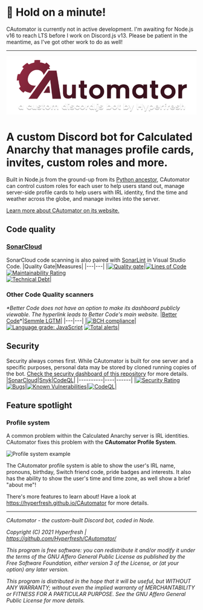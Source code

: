 # 🛑 Hold on a minute!
CAutomator is currently not in active development. I'm awaiting for Node.js v16 to reach LTS before I work on Discord.js v13. Please be patient in the meantime, as I've got other work to do as well!

-----

![CAutomator logo](./resources/logo.png)
# A custom Discord bot for Calculated Anarchy that manages profile cards, invites, custom roles and more.
Built in Node.js from the ground-up from its [Python ancestor](https://github.com/hyperfresh/CAutomator-Legacy), CAutomator can control custom roles for each user to help users stand out, manage server-side profile cards to help users with IRL identity, find the time and weather across the globe, and manage invites into the server.

[Learn more about CAutomator on its website.](https://hyperfresh.github.io/CAutomator)



## Code quality
### [SonarCloud](https://sonarcloud.io/dashboard?id=Hyperfresh_CAutomator)
SonarCloud code scanning is also paired with [SonarLint](https://sonarlint.org) in Visual Studio Code.
|Quality Gate|Measures|
|---|---|
|[![Quality gate](https://sonarcloud.io/api/project_badges/quality_gate?project=Hyperfresh_CAutomator)](https://sonarcloud.io/dashboard?id=Hyperfresh_CAutomator)|[![Lines of Code](https://sonarcloud.io/api/project_badges/measure?project=Hyperfresh_CAutomator&metric=ncloc)](https://sonarcloud.io/dashboard?id=Hyperfresh_CAutomator)<br>[![Maintainability Rating](https://sonarcloud.io/api/project_badges/measure?project=Hyperfresh_CAutomator&metric=sqale_rating)](https://sonarcloud.io/dashboard?id=Hyperfresh_CAutomator)<br>[![Technical Debt](https://sonarcloud.io/api/project_badges/measure?project=Hyperfresh_CAutomator&metric=sqale_index)](https://sonarcloud.io/dashboard?id=Hyperfresh_CAutomator)|

### Other Code Quality scanners
*\*Better Code does not have an option to make its dashboard publicly viewable. The hyperlink leads to Better Code's main website.*
|[Better Code](https://bettercodehub.com/)\*|[Semmle LGTM](https://lgtm.com/projects/g/Hyperfresh/CAutomator/)|
|---|---|
|[![BCH compliance](https://bettercodehub.com/edge/badge/Hyperfresh/CAutomator?branch=master)](https://bettercodehub.com/)|[![Language grade: JavaScript](https://img.shields.io/lgtm/grade/javascript/g/Hyperfresh/CAutomator.svg?logo=lgtm&logoWidth=18)](https://lgtm.com/projects/g/Hyperfresh/CAutomator/context:javascript) [![Total alerts](https://img.shields.io/lgtm/alerts/g/Hyperfresh/CAutomator.svg?logo=lgtm&logoWidth=18)](https://lgtm.com/projects/g/Hyperfresh/CAutomator/alerts/)|

## Security
Security always comes first. While CAutomator is built for one server and a specific purposes, personal data may be stored by cloned running copies of the bot. [Check the security dashboard of this repository](https://github.com/Hyperfresh/CAutomator/security) for more details.
|[SonarCloud](https://sonarcloud.io/dashboard?id=Hyperfresh_CAutomator)|[Snyk](https://snyk.io/test/github/Hyperfresh/CAutomator)|[CodeQL](https://github.com/Hyperfresh/CAutomator/actions/workflows/codeql-analysis.yml)|
|----------|----|------|
|[![Security Rating](https://sonarcloud.io/api/project_badges/measure?project=Hyperfresh_CAutomator&metric=security_rating)](https://sonarcloud.io/dashboard?id=Hyperfresh_CAutomator) [![Bugs](https://sonarcloud.io/api/project_badges/measure?project=Hyperfresh_CAutomator&metric=bugs)](https://sonarcloud.io/dashboard?id=Hyperfresh_CAutomator)|[![Known Vulnerabilities](https://snyk.io/test/github/Hyperfresh/CAutomator/badge.svg)](https://snyk.io/test/github/Hyperfresh/CAutomator)|[![CodeQL](https://github.com/Hyperfresh/CAutomator/actions/workflows/codeql-analysis.yml/badge.svg)](https://github.com/Hyperfresh/CAutomator/actions/workflows/codeql-analysis.yml)|



## Feature spotlight
### Profile system
A common problem within the Calculated Anarchy server is IRL identities. CAutomator fixes this problem with the **CAutomator Profile System**.

![Profile system example](https://media.discordapp.net/attachments/822673098637574184/823117284741611550/unknown.png?width=346&height=585)

The CAutomator profile system is able to show the user's IRL name, pronouns, birthday, Switch friend code, pride badges and interests. It also has the ability to show the user's time and time zone, as well show a brief "about me"!

There's more features to learn about! Have a look at https://hyperfresh.github.io/CAutomator for more details.

---

*CAutomator - the custom-built Discord bot, coded in Node.*

*Copyright (C) 2021 Hyperfresh | https://github.com/Hyperfresh/CAutomator/*

*This program is free software: you can redistribute it and/or modify
it under the terms of the GNU Affero General Public License as published by
the Free Software Foundation, either version 3 of the License, or
(at your option) any later version.*

*This program is distributed in the hope that it will be useful,
but WITHOUT ANY WARRANTY; without even the implied warranty of
MERCHANTABILITY or FITNESS FOR A PARTICULAR PURPOSE.  See the
GNU Affero General Public License for more details.*
